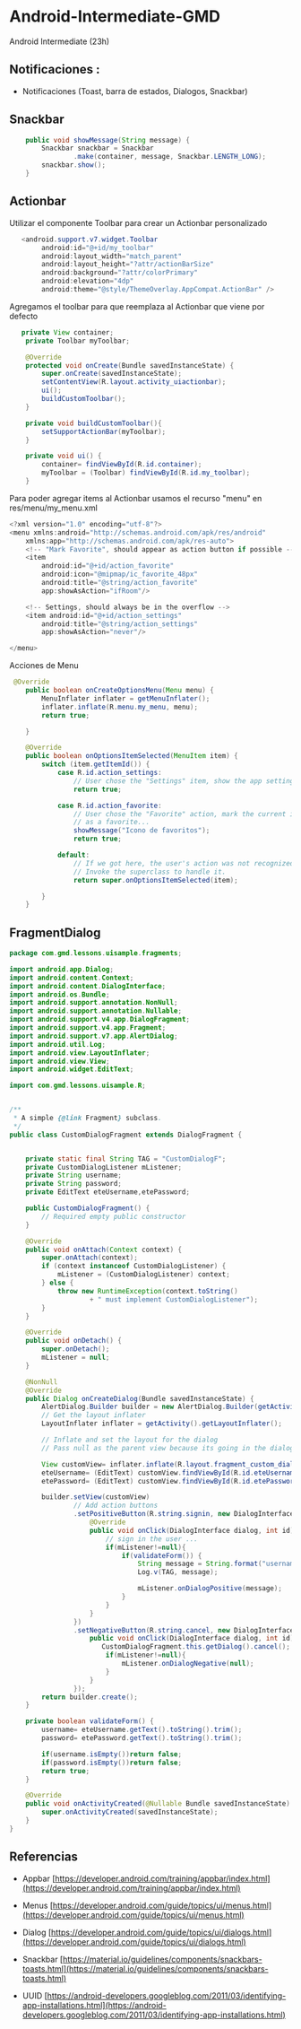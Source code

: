 # Android-Intermediate-GMD
Android Intermediate (23h)

## Notificaciones :

  - Notificaciones (Toast, barra de estados, Dialogos, Snackbar)

## Snackbar
```java
    public void showMessage(String message) {
        Snackbar snackbar = Snackbar
                .make(container, message, Snackbar.LENGTH_LONG);
        snackbar.show();
    }
```
## Actionbar
Utilizar el componente Toolbar para crear un Actionbar personalizado
```java
   <android.support.v7.widget.Toolbar
        android:id="@+id/my_toolbar"
        android:layout_width="match_parent"
        android:layout_height="?attr/actionBarSize"
        android:background="?attr/colorPrimary"
        android:elevation="4dp"
        android:theme="@style/ThemeOverlay.AppCompat.ActionBar" />
```
Agregamos el toolbar para que reemplaza al Actionbar que viene por defecto 

```java
   private View container;
    private Toolbar myToolbar;

    @Override
    protected void onCreate(Bundle savedInstanceState) {
        super.onCreate(savedInstanceState);
        setContentView(R.layout.activity_uiactionbar);
        ui();
        buildCustomToolbar();
    }

    private void buildCustomToolbar(){
        setSupportActionBar(myToolbar);
    }

    private void ui() {
        container= findViewById(R.id.container);
        myToolbar = (Toolbar) findViewById(R.id.my_toolbar);
    }

```
Para poder agregar items al Actionbar usamos el recurso "menu" en res/menu/my_menu.xml

```java
<?xml version="1.0" encoding="utf-8"?>
<menu xmlns:android="http://schemas.android.com/apk/res/android"
    xmlns:app="http://schemas.android.com/apk/res-auto">
    <!-- "Mark Favorite", should appear as action button if possible -->
    <item
        android:id="@+id/action_favorite"
        android:icon="@mipmap/ic_favorite_48px"
        android:title="@string/action_favorite"
        app:showAsAction="ifRoom"/>

    <!-- Settings, should always be in the overflow -->
    <item android:id="@+id/action_settings"
        android:title="@string/action_settings"
        app:showAsAction="never"/>

</menu>
```
Acciones de Menu

```java
 @Override
    public boolean onCreateOptionsMenu(Menu menu) {
        MenuInflater inflater = getMenuInflater();
        inflater.inflate(R.menu.my_menu, menu);
        return true;

    }

    @Override
    public boolean onOptionsItemSelected(MenuItem item) {
        switch (item.getItemId()) {
            case R.id.action_settings:
                // User chose the "Settings" item, show the app settings UI...
                return true;

            case R.id.action_favorite:
                // User chose the "Favorite" action, mark the current item
                // as a favorite...
                showMessage("Icono de favoritos");
                return true;

            default:
                // If we got here, the user's action was not recognized.
                // Invoke the superclass to handle it.
                return super.onOptionsItemSelected(item);

        }
    }

```

## FragmentDialog

```java
package com.gmd.lessons.uisample.fragments;

import android.app.Dialog;
import android.content.Context;
import android.content.DialogInterface;
import android.os.Bundle;
import android.support.annotation.NonNull;
import android.support.annotation.Nullable;
import android.support.v4.app.DialogFragment;
import android.support.v4.app.Fragment;
import android.support.v7.app.AlertDialog;
import android.util.Log;
import android.view.LayoutInflater;
import android.view.View;
import android.widget.EditText;

import com.gmd.lessons.uisample.R;


/**
 * A simple {@link Fragment} subclass.
 */
public class CustomDialogFragment extends DialogFragment {


    private static final String TAG = "CustomDialogF";
    private CustomDialogListener mListener;
    private String username;
    private String password;
    private EditText eteUsername,etePassword;

    public CustomDialogFragment() {
        // Required empty public constructor
    }

    @Override
    public void onAttach(Context context) {
        super.onAttach(context);
        if (context instanceof CustomDialogListener) {
            mListener = (CustomDialogListener) context;
        } else {
            throw new RuntimeException(context.toString()
                    + " must implement CustomDialogListener");
        }
    }

    @Override
    public void onDetach() {
        super.onDetach();
        mListener = null;
    }

    @NonNull
    @Override
    public Dialog onCreateDialog(Bundle savedInstanceState) {
        AlertDialog.Builder builder = new AlertDialog.Builder(getActivity());
        // Get the layout inflater
        LayoutInflater inflater = getActivity().getLayoutInflater();

        // Inflate and set the layout for the dialog
        // Pass null as the parent view because its going in the dialog layout

        View customView= inflater.inflate(R.layout.fragment_custom_dialog,null);
        eteUsername= (EditText) customView.findViewById(R.id.eteUsername);
        etePassword= (EditText) customView.findViewById(R.id.etePassword);

        builder.setView(customView)
                // Add action buttons
                .setPositiveButton(R.string.signin, new DialogInterface.OnClickListener() {
                    @Override
                    public void onClick(DialogInterface dialog, int id) {
                        // sign in the user ...
                        if(mListener!=null){
                            if(validateForm()) {
                                String message = String.format("username %s password %s",username,password);
                                Log.v(TAG, message);

                                mListener.onDialogPositive(message);
                            }
                        }
                    }
                })
                .setNegativeButton(R.string.cancel, new DialogInterface.OnClickListener() {
                    public void onClick(DialogInterface dialog, int id) {
                       CustomDialogFragment.this.getDialog().cancel();
                        if(mListener!=null){
                            mListener.onDialogNegative(null);
                        }
                    }
                });
        return builder.create();
    }

    private boolean validateForm() {
        username= eteUsername.getText().toString().trim();
        password= etePassword.getText().toString().trim();

        if(username.isEmpty())return false;
        if(password.isEmpty())return false;
        return true;
    }

    @Override
    public void onActivityCreated(@Nullable Bundle savedInstanceState) {
        super.onActivityCreated(savedInstanceState);
    }
}

```
## Referencias 

- Appbar [https://developer.android.com/training/appbar/index.html](https://developer.android.com/training/appbar/index.html)

- Menus [https://developer.android.com/guide/topics/ui/menus.html](https://developer.android.com/guide/topics/ui/menus.html)

- Dialog [https://developer.android.com/guide/topics/ui/dialogs.html](https://developer.android.com/guide/topics/ui/dialogs.html)

- Snackbar [https://material.io/guidelines/components/snackbars-toasts.html](https://material.io/guidelines/components/snackbars-toasts.html)

- UUID [https://android-developers.googleblog.com/2011/03/identifying-app-installations.html](https://android-developers.googleblog.com/2011/03/identifying-app-installations.html)

  
  
